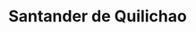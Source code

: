 ---
title: Santander de Quilichao
departamento: Cauca
description: >-
  Es un municipio Colombiano ubicado en el sector norte del departamento del
  Cauca, a 97 km al norte de Popayán y a 45 km al sur de Cali
grafica_ubicacion_geografica: /charts/municipios/santander-de-quilichao/ubicacion_geografica.html
grafica_comunidades_focalizadas: /charts/municipios/santander-de-quilichao/comunidades_focalizadas.html
grafica_poblacion_genero: /charts/municipios/santander-de-quilichao/poblacion_genero.html
grafica_area_geografica_genero: /charts/municipios/santander-de-quilichao/area_geografica_genero.html
grafica_pertenencia_etnica: /charts/municipios/santander-de-quilichao/pertenencia_etnica.html
grafica_conflicto_identidad: /charts/municipios/santander-de-quilichao/conflicto_identidad.html
grafica_violencia_sexual: /charts/municipios/santander-de-quilichao/violencia_sexual.html
grafica_violencia_fisica: /charts/municipios/santander-de-quilichao/violencia_fisica.html
grafica_violencia_psicologica: /charts/municipios/santander-de-quilichao/violencia_psicologica.html
grafica_negligencia_abandono: /charts/municipios/santander-de-quilichao/negligencia_abandono.html
ficha: /fichas/santander-de-quilichao/ficha.pdf
centros_poblados_corregimientos:
  - El Palmar
  - El Turco
  - La Arrobleda
  - Mondomo
  - Paramillo 1 y 2
  - San Rafael
  - Tres Quebradas
  - San Antonio
  - San Pedro
  - Dominguillo
  - El Crucero
  - Quinamayo
  - Llano De Alegría
  - Cabecera Dominguillo
  - Cambalache
  - El Broche
  - El Llanito
  - El Tajo
  - La Agustina
  - La Capilla
  - La Chapa
  - La Palomera
  - La Quebrada
  - Lomitas Abajo
  - Lomitas Arriba
  - Lourdes
  - Mandiva
  - San José
  - Vilachí
  - Bellavista
distribucion_poblacional_hombres: 46855
distribucion_poblacional_mujeres: 49177
poblacion_discapacidad: 6923
comunidades_etnicas_zona:
  - Nasa
asentamientos_indigenas: null
resguardos_indigenas: 5
consejos_comunitarios: 6
total_poblacion_victima: 15935
num_sujetos_reparacion_colectiva: 6
num_planes_retorno_reubicacion_colectiva: 2
territorio_entidades_snariv_sivjrnr:
  - Alcaldía municipal (SNARIV)
  - Secretarías municipales (SNARIV)
  - Ministerio Público (SNARIV)
  - Fuerza Pública (SNARIV)
  - Representante población indígena (SNARIV)
  - Representante población afrodescendiente (SNARIV)
  - Servicio Nacional de Aprendizaje (SENA) (SNARIV)
  - Instituto Colombiano de Bienestar Familiar (ICBF) (SNARIV)
  - Defensoría del Pueblo (SNARIV)
priorizacion_convivencia_social_salud_mental: >-
  Embarazo en Adolescentes (10-19 años),Mortalidad materna y
  perinatal,Morbilidad por condiciones Materno- perinatales,Alta razón de
  Mortalidad materna
region: Pacífico Medio, Alto Patía y Norte del Cauca
priorizacion_sexualidad_derechos_sexuales_reproductivos: >-
  Deficiente enfoque poblacional en la planeación del desarrollo
  territorial,Mortalidad materno infantil alta en grupos étnicos,Porcentaje
  importante de hogares con barreras de acceso a los servicios para cuidado de
  la primera infancia,"Discapacidad del movimiento de brazos, manos, piernas y
  cuerpo"
priorizacion_gestion_diferencial_poblaciones_vulnerables: >-
  Deficiente capacidad instalada para garantizar atención integral a la
  población,Necesidad de fortalecimiento y continuidad de la implementación de
  la estrategia Atención Primaria Salud en la prestación de servicios de salud
  en el municipio
priorizacion_fortalecimiento_autoridad_sanitaria: >-
  Deficiente capacidad instalada para garantizar atención integral a la
  población,Necesidad de fortalecimiento y continuidad de la implementación de
  la estrategia Atención Primaria Salud en la prestación de servicios de salud
  en el municipio
eventos_salud_publica_predominantes:
  - Agresiones por animales potencialmente transmisores de rabia
  - Vigilancia en salud pública de la violencia de género e intrafamiliar
  - Infección respiratoria aguda grave inusitada
  - Morbilidad materna extrema
  - Dengue
  - Accidente ofídico
  - Intoxicaciones
  - Sífilis gestacional
  - Mortalidad perinatal y neonatal tardía
  - Intento de suicidio
rips_salud_mental_poblacion_general:
  - Trastorno de ansiedad
  - Trastorno mixto de ansiedad y depresión
  - Esquizofrenia
  - >-
    Otros trastornos especificados de la personalidad y del comportamiento en
    adultos
  - Trastorno afectivo bipolar
servicios_telemedicina_mpio_depto:
  - |-
    QUILISALUD E.S.E. UNIDAD DE ATENCION EN SALUD ANTONIO NARIÑO
    Actualmente tiene habilitado el servicio de psicología
  - ' terapia ocupacional'
  - >2-
     fonoaudiología y fisioterapía.
    ESE HOSPITAL FRANCISCO DE PAULA SANTANDER

    Habilitado el servicio de telemedicina para psiquiatría. presta servicios de
    terapia ocupacional
  - ' fonoaudiología'
  - ' fisioterapia y psicología. '
total_pobreza_multidimensional: 23,80%
pobreza_multidimensional_urbano: 15,70%
pobreza_multidimensional_centro_poblado_rural_disperso: 31,70%
ppales_actividades_economicas:
  - Industria y manufactura
  - Agricultura
  - Ganadería
  - Servicios
observaciones_ppales_actividades_economicas: |-
  Agrícola (Café, Caña de azúcar y Panelera, Arroz, Yuca, Cacao y Frutales)
  Industria y manufactura conformada por la Zona Franca del Norte del Cauca
ppal_vocacion_mpio:
  - Agricultura
  - Ganadería
  - Agroforestal
observaciones_ppal_vocacion_mpio: null
trabajo_informal: 85,80%
ppal_uso_suelo:
  - Agricultura
  - Ganadería
  - Minería
observaciones_ppal_uso_suelo: null
espacios_socio_comunitarios:
  - BIBLIOTECA PÚBLICA MUNICIPAL JORGE ELIECER GAITAN
  - ' BIBLIOTECA PÚBLICA CAMILO TORRES'
medios_comunicacion:
  - RADIO CELESTIAL
  - ' UMA KIWE-STEREO'
  - ' EMISORA MONDOMO STEREO'
iniciativas_org_sociedad_civil: '41'
programas_usaid:
  - Programa de Derechos Humanos
  - ' Iniciativa de Finanzas Rurales'
  - ' Juntos por la Transparencia'
  - ' Programa de Alianzas Comerciales'
  - ' Nuestra Tierra Próspera'
  - ' Emprendimientos Productivos para la Paz'
  - ' Somos Comunidad'
  - ' Justicia para una Paz Sostenible'
  - ' Ser Más Maestro'
  - ' Páramos y Bosques: Puracé y Totoró'
  - ' Jóvenes Resilientes'
  - ' Superando las Violencias contra las Mujeres'
  - ' Inclusión para la Paz'
comunidades:
  - label: Vereda El Turco
    slug: vereda-el-turco
    permalink: /comunidad-focalizada/vereda-el-turco
  - label: Dominguillo
    slug: dominguillo
    permalink: /comunidad-focalizada/dominguillo
  - label: Resguardo Nasa Kiwe
    slug: resguardo-nasa-kiwe
    permalink: /comunidad-focalizada/resguardo-nasa-kiwe
download_file: /reportes/santander-de-quilichao.pdf
layout: territorio

---